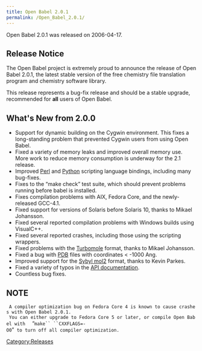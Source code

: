 ```yaml
---
title: Open Babel 2.0.1
permalink: /Open_Babel_2.0.1/
---
```


Open Babel 2.0.1 was released on 2006-04-17.

Release Notice
--------------

The Open Babel project is extremely proud to announce the release of Open Babel 2.0.1, the latest stable version of the free chemistry file translation program and chemistry software library.

This release represents a bug-fix release and should be a stable upgrade, recommended for **all** users of Open Babel.

What's New from 2.0.0
---------------------

-   Support for dynamic building on the Cygwin environment. This fixes a long-standing problem that prevented Cygwin users from using Open Babel.
-   Fixed a variety of memory leaks and improved overall memory use. More work to reduce memory consumption is underway for the 2.1 release.
-   Improved [Perl](/Perl "wikilink") and [Python](/Python "wikilink") scripting language bindings, including many bug-fixes.
-   Fixes to the “make check” test suite, which should prevent problems running before babel is installed.
-   Fixes compilation problems with AIX, Fedora Core, and the newly-released GCC-4.1.
-   Fixed support for versions of Solaris before Solaris 10, thanks to Mikael Johansson.
-   Fixed several reported compilation problems with Windows builds using VisualC++.
-   Fixed several reported crashes, including those using the scripting wrappers.
-   Fixed problems with the [Turbomole](/TurboMole_Coordinate "wikilink") format, thanks to Mikael Johansson.
-   Fixed a bug with [PDB](/PDB "wikilink") files with coordinates &lt; -1000 Ang.
-   Improved support for the [Sybyl mol2](/Sybyl_mol2 "wikilink") format, thanks to Kevin Parkes.
-   Fixed a variety of typos in the [API documentation](http://openbabel.sourceforge.net/api/).
-   Countless bug fixes.

NOTE
----

` A compiler optimization bug on Fedora Core 4 is known to cause crashes with Open Babel 2.0.1.`
` You can either upgrade to Fedora Core 5 or later, or compile Open Babel with `
` `“`make`` ``CXXFLAGS=-O0`”` to turn off all compiler optimization.`

[Category:Releases](/Category:Releases "wikilink")